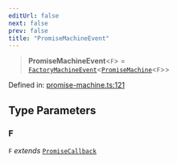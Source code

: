 ```yaml
---
editUrl: false
next: false
prev: false
title: "PromiseMachineEvent"
---
```


> **PromiseMachineEvent**\<`F`\> = [`FactoryMachineEvent`](/docs/src/content/docs/reference/type-aliases/factorymachineevent/)\<[`PromiseMachine`](/docs/src/content/docs/reference/type-aliases/promisemachine/)\<`F`\>\>

Defined in: [promise-machine.ts:121](https://github.com/WinstonFassett/matchina/blob/2d22b2187dda803854f54b63fe09d04bd833387d/src/promise-machine.ts#L121)

## Type Parameters

### F

`F` *extends* [`PromiseCallback`](/docs/src/content/docs/reference/type-aliases/promisecallback/)
